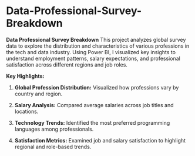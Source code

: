 # Data-Professional-Survey-Breakdown

**Data Professional Survey Breakdown**
This project analyzes global survey data to explore the distribution and characteristics of various professions in the tech and data industry. Using Power BI, I visualized key insights to understand employment patterns, salary expectations, and professional satisfaction across different regions and job roles.

**Key Highlights:**

1) **Global Profession Distribution:** Visualized how professions vary by country and region.

2) **Salary Analysis:** Compared average salaries across job titles and locations.

3) **Technology Trends:** Identified the most preferred programming languages among professionals.

4) **Satisfaction Metrics:** Examined job and salary satisfaction to highlight regional and role-based trends.
